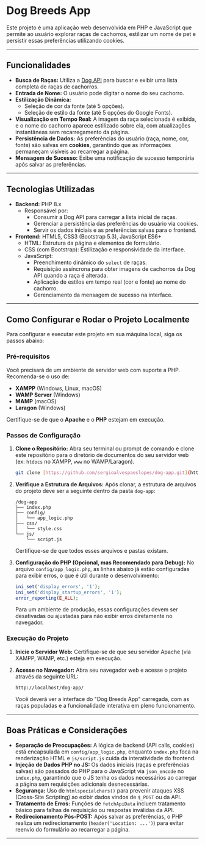 # Dog Breeds App

Este projeto é uma aplicação web desenvolvida em PHP e JavaScript que permite ao usuário explorar raças de cachorros, estilizar um nome de pet e persistir essas preferências utilizando cookies.

---

## Funcionalidades

-   **Busca de Raças:** Utiliza a [Dog API](https://dog.ceo/dog-api/) para buscar e exibir uma lista completa de raças de cachorros.
-   **Entrada de Nome:** O usuário pode digitar o nome do seu cachorro.
-   **Estilização Dinâmica:**
    -   Seleção de cor da fonte (até 5 opções).
    -   Seleção de estilo da fonte (até 5 opções do Google Fonts).
-   **Visualização em Tempo Real:** A imagem da raça selecionada é exibida, e o nome do cachorro aparece estilizado sobre ela, com atualizações instantâneas sem recarregamento da página.
-   **Persistência de Dados:** As preferências do usuário (raça, nome, cor, fonte) são salvas em **cookies**, garantindo que as informações permaneçam visíveis ao recarregar a página.
-   **Mensagem de Sucesso:** Exibe uma notificação de sucesso temporária após salvar as preferências.

---

## Tecnologias Utilizadas

-   **Backend:** PHP 8.x
    -   Responsável por:
        -   Consumir a Dog API para carregar a lista inicial de raças.
        -   Gerenciar a persistência das preferências do usuário via cookies.
        -   Servir os dados iniciais e as preferências salvas para o frontend.
-   **Frontend:** HTML5, CSS3 (Bootstrap 5.3), JavaScript ES6+
    -   HTML: Estrutura da página e elementos de formulário.
    -   CSS (com Bootstrap): Estilização e responsividade da interface.
    -   JavaScript:
        -   Preenchimento dinâmico do `select` de raças.
        -   Requisição assíncrona para obter imagens de cachorros da Dog API quando a raça é alterada.
        -   Aplicação de estilos em tempo real (cor e fonte) ao nome do cachorro.
        -   Gerenciamento da mensagem de sucesso na interface.

---

## Como Configurar e Rodar o Projeto Localmente

Para configurar e executar este projeto em sua máquina local, siga os passos abaixo:

### Pré-requisitos

Você precisará de um ambiente de servidor web com suporte a PHP. Recomenda-se o uso de:

-   **XAMPP** (Windows, Linux, macOS)
-   **WAMP Server** (Windows)
-   **MAMP** (macOS)
-   **Laragon** (Windows)

Certifique-se de que o **Apache** e o **PHP** estejam em execução.

### Passos de Configuração

1.  **Clone o Repositório:**
    Abra seu terminal ou prompt de comando e clone este repositório para o diretório de documentos do seu servidor web (ex: `htdocs` no XAMPP, `www` no WAMP/Laragon).

    ```bash
    git clone [https://github.com/sergioalvespaeslopes/dog-app.git](https://github.com/sergioalvespaeslopes/dog-app.git) dog-app
    ```

2.  **Verifique a Estrutura de Arquivos:**
    Após clonar, a estrutura de arquivos do projeto deve ser a seguinte dentro da pasta `dog-app`:

    ```
    /dog-app
    ├── index.php
    ├── config/
    │   └── app_logic.php
    ├── css/
    │   └── style.css
    └── js/
        └── script.js
    ```
    Certifique-se de que todos esses arquivos e pastas existam.

3.  **Configuração do PHP (Opcional, mas Recomendado para Debug):**
    No arquivo `config/app_logic.php`, as linhas abaixo já estão configuradas para exibir erros, o que é útil durante o desenvolvimento:

    ```php
    ini_set('display_errors', '1');
    ini_set('display_startup_errors', '1');
    error_reporting(E_ALL);
    ```
    Para um ambiente de produção, essas configurações devem ser desativadas ou ajustadas para não exibir erros diretamente no navegador.

### Execução do Projeto

1.  **Inicie o Servidor Web:**
    Certifique-se de que seu servidor Apache (via XAMPP, WAMP, etc.) esteja em execução.

2.  **Acesse no Navegador:**
    Abra seu navegador web e acesse o projeto através da seguinte URL:

    ```
    http://localhost/dog-app/
    ```

    Você deverá ver a interface do "Dog Breeds App" carregada, com as raças populadas e a funcionalidade interativa em pleno funcionamento.

---

## Boas Práticas e Considerações

-   **Separação de Preocupações:** A lógica de backend (API calls, cookies) está encapsulada em `config/app_logic.php`, enquanto `index.php` foca na renderização HTML e `js/script.js` cuida da interatividade do frontend.
-   **Injeção de Dados PHP no JS:** Os dados iniciais (raças e preferências salvas) são passados do PHP para o JavaScript via `json_encode` no `index.php`, garantindo que o JS tenha os dados necessários ao carregar a página sem requisições adicionais desnecessárias.
-   **Segurança:** Uso de `htmlspecialchars()` para prevenir ataques XSS (Cross-Site Scripting) ao exibir dados vindos de `$_POST` ou da API.
-   **Tratamento de Erros:** Funções de `fetchApiData` incluem tratamento básico para falhas de requisição ou respostas inválidas da API.
-   **Redirecionamento Pós-POST:** Após salvar as preferências, o PHP realiza um redirecionamento (`header('Location: ...')`) para evitar reenvio do formulário ao recarregar a página.

---
